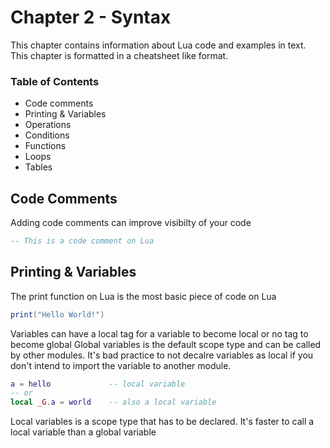 # Chapter 2 - Syntax
This chapter contains information about Lua code and examples in text. This chapter is formatted in a cheatsheet like format.

### Table of Contents
- Code comments
- Printing & Variables
- Operations
- Conditions
- Functions
- Loops
- Tables

## Code Comments
Adding code comments can improve visibilty of your code
```lua
-- This is a code comment on Lua
```

## Printing & Variables
The print function on Lua is the most basic piece of code on Lua 
```lua
print("Hello World!")
```

Variables can have a local tag for a variable to become local or no tag to become global 
Global variables is the default scope type and can be called by other modules. It's bad practice to not decalre variables as local if you don't intend to import the variable to another module.
```lua
a = hello             -- local variable
-- or
local _G.a = world    -- also a local variable
```
Local variables is a scope type that has to be declared. It's faster to call a local variable than a global variable 
